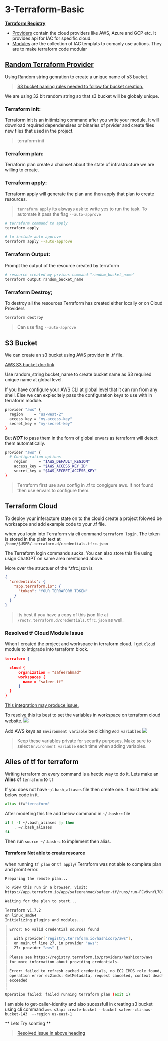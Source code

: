 # 3-Terraform-Basic

[**Terraform Registry**](https://registry.terraform.io)
 - [Providers](https://registry.terraform.io/browse/providers) contain the cloud providers like AWS, Azure and GCP etc. It provides api for IAC for specific cloud.
 - [Modules](https://registry.terraform.io/browse/modules) are the collection of IAC templats to comanly use actions. They are to make terraform code modular


## [Random Terraform Provider](https://registry.terraform.io/providers/hashicorp/random/latest/docs) 

Using Random string genration to create a unique name of s3 bucket.
> [S3 bucket naming rules needed to follow for bucket creation.](https://docs.aws.amazon.com/AmazonS3/latest/userguide/bucketnamingrules.html)

We are using 32 bit random string so that s3 bucket will be globaly unique.

### Terraform init:
Terraform init is an initimizing command after you write your module. It will download required dependensises or binaries of prvider and create files new files that used in the project.
> terraform init

### Terraform plan:
Terraform plan create a chainset about the state of infrastructure we are willing to create.

### Terraform apply:
Terraform apply will generate the plan and then apply that plan to create resources.

> `terraform apply` its alsways ask to write yes to run the task. To automate it pass the flag `--auto-approve`

```bash 
# terraform command to apply
terraform apply

# to include auto approve
terraform apply --auto-approve
```

### Terraform Output:
Prompt the output of the resource created by terraform

```bash
# resource created my prvious command "random_bucket_name"
terraform output random_bucket_name
```

### Terraform Destroy;
To destroy all the resources Terraform has created either locally or on Cloud Providers

```bash
terraform destroy
```

> Can use flag `--auto-approve`

## S3 Bucket

We can create an s3 bucket using AWS provider in .tf file.

[AWS S3 bucket doc link](https://registry.terraform.io/providers/hashicorp/aws/latest/docs/resources/s3_bucket)

Use random_string bucket_name to create bucket name as S3 required unique name at global level.

If you have configure your AWS CLI at global level that it can run from any shell. Else we can explecitely pass the configuration keys to use with in terraform module.

```bash
provider "aws" {
  region     = "us-west-2"
  access_key = "my-access-key"
  secret_key = "my-secret-key"
}
```

But ***NOT*** to pass them in the form of global envars as terraform will detect them automatically.

```bash
provider "aws" {
  # Configuration options
    region     = "$AWS_DEFAULT_REGION"
    access_key = "$AWS_ACCESS_KEY_ID"
    secret_key = "$AWS_SECRET_ACCESS_KEY"
}
```
> Terraform first use aws config in .tf to congigure aws. If not found then use envars to configure them.

## Terraform Cloud

To deploy your inferacture state on to the clould create a project folowed be worksapce and add example code to your .tf file.

when you login into Terraform via cli command `terraform login`. The token is stored in the plain text at `/home/$USER/.terraform.d/credentials.tfrc.json`

The Terraform login commands sucks. You can also store this file using usign ChatGPT on same area mentioned above.

More over the structuer of the *.tfrc.json is
```json
{
  "credentials": {
    "app.terraform.io": {
      "token": "YOUR TERRAFORM TOKEN"
    }
  }
}
```

> Its best if you have a copy of this json file at `/root/.terraform.d/credentials.tfrc.json` as well.

### Resolved tf Cloud Module Issue

When I created the project and workspace in terraform cloud. I get `cloud` module to intigrade into terraform block.

``` json 
terraform {

  cloud {
      organization = "safeerahmad"
      workspaces {
        name = "safeer-tf"
      }
  }
}
```
 [This integration may produce issue.](#terraform-not-able-to-create-resource)

To resolve this its best to set the variables in workspace on terraform cloud website.
![](/assets/var-app.terraform.io.png)

Add AWS keys as `Environment variable` be clicking `Add variables`
![](/assets/var2-app.terraform.io.png)
> Keep these variables private for security purposes. Make sure to select `Environment variable` each time when adding variables.

## Alies of tf for terraform

Writing terraform on every command is a hectic way to do it. Lets make an **Alies** of `terraform` to `tf`

If you does not have `~/.bash_aliases` file then create one. If exist then add below code in it.

```bash
alias tf="terraform"
```

After modefing this file add below command in `~/.bashrc` file

```bash
if [ -f ~/.bash_aliases ]; then
    . ~/.bash_aliases
fi
```
Then run `source ~/.bashrc` to implement then alias.

#### Terraform Not able to create resource

when running `tf plan` or `tf apply`/ Terraform was not able to complete plan and promt error. 
``` bash
Preparing the remote plan...

To view this run in a browser, visit:
https://app.terraform.io/app/safeerahmad/safeer-tf/runs/run-FCv9vnYL7DGekMxR

Waiting for the plan to start...

Terraform v1.7.2
on linux_amd64
Initializing plugins and modules...
╷
│ Error: No valid credential sources found
│ 
│   with provider["registry.terraform.io/hashicorp/aws"],
│   on main.tf line 27, in provider "aws":
│   27: provider "aws" {
│ 
│ Please see https://registry.terraform.io/providers/hashicorp/aws
│ for more information about providing credentials.
│ 
│ Error: failed to refresh cached credentials, no EC2 IMDS role found,
│ operation error ec2imds: GetMetadata, request canceled, context deadline
│ exceeded
│ 
╵
Operation failed: failed running terraform plan (exit 1)
```

I am able to get-caller-identity and also sucessfull in creating s3 bucket using cli command `aws s3api create-bucket --bucket safeer-cli-aws-bucket-143  --region us-east-1`

** Lets Try somting **

> [Resolved issue In above heading](#resolved-tf-cloud-module-issue)


